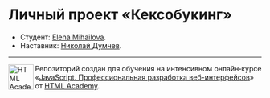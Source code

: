 # Личный проект «Кексобукинг»

* Студент: [Elena Mihailova](https://up.htmlacademy.ru/javascript/26/user/1959447).
* Наставник: [Николай Думчев](https://htmlacademy.ru/profile/nikopol-fw).

---

<a href="https://htmlacademy.ru/intensive/javascript"><img align="left" width="50" height="50" alt="HTML Academy" src="https://up.htmlacademy.ru/static/img/intensive/javascript/logo-for-github-2.png"></a>

Репозиторий создан для обучения на интенсивном онлайн‑курсе «[JavaScript. Профессиональная разработка веб-интерфейсов](https://htmlacademy.ru/intensive/javascript)» от [HTML Academy](https://htmlacademy.ru).
